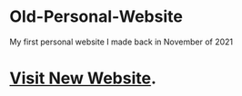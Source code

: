 # Old-Personal-Website
My first personal website I made back in November of 2021
# [Visit New Website](https://jodybailey.github.io/).
